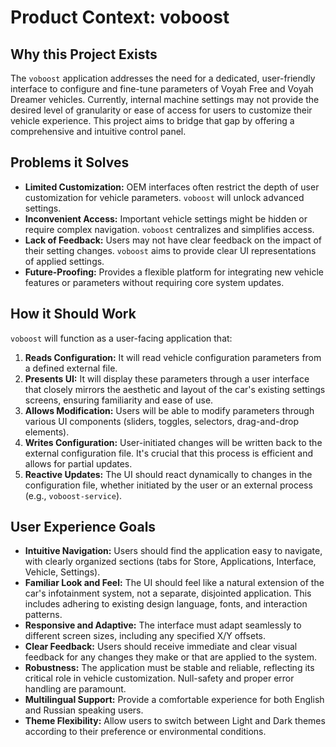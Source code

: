 # Product Context: voboost

## Why this Project Exists
The `voboost` application addresses the need for a dedicated, user-friendly interface to configure and fine-tune parameters of Voyah Free and Voyah Dreamer vehicles. Currently, internal machine settings may not provide the desired level of granularity or ease of access for users to customize their vehicle experience. This project aims to bridge that gap by offering a comprehensive and intuitive control panel.

## Problems it Solves
- **Limited Customization:** OEM interfaces often restrict the depth of user customization for vehicle parameters. `voboost` will unlock advanced settings.
- **Inconvenient Access:** Important vehicle settings might be hidden or require complex navigation. `voboost` centralizes and simplifies access.
- **Lack of Feedback:** Users may not have clear feedback on the impact of their setting changes. `voboost` aims to provide clear UI representations of applied settings.
- **Future-Proofing:** Provides a flexible platform for integrating new vehicle features or parameters without requiring core system updates.

## How it Should Work
`voboost` will function as a user-facing application that:
1.  **Reads Configuration:** It will read vehicle configuration parameters from a defined external file.
2.  **Presents UI:** It will display these parameters through a user interface that closely mirrors the aesthetic and layout of the car's existing settings screens, ensuring familiarity and ease of use.
3.  **Allows Modification:** Users will be able to modify parameters through various UI components (sliders, toggles, selectors, drag-and-drop elements).
4.  **Writes Configuration:** User-initiated changes will be written back to the external configuration file. It's crucial that this process is efficient and allows for partial updates.
5.  **Reactive Updates:** The UI should react dynamically to changes in the configuration file, whether initiated by the user or an external process (e.g., `voboost-service`).

## User Experience Goals
- **Intuitive Navigation:** Users should find the application easy to navigate, with clearly organized sections (tabs for Store, Applications, Interface, Vehicle, Settings).
- **Familiar Look and Feel:** The UI should feel like a natural extension of the car's infotainment system, not a separate, disjointed application. This includes adhering to existing design language, fonts, and interaction patterns.
- **Responsive and Adaptive:** The interface must adapt seamlessly to different screen sizes, including any specified X/Y offsets.
- **Clear Feedback:** Users should receive immediate and clear visual feedback for any changes they make or that are applied to the system.
- **Robustness:** The application must be stable and reliable, reflecting its critical role in vehicle customization. Null-safety and proper error handling are paramount.
- **Multilingual Support:** Provide a comfortable experience for both English and Russian speaking users.
- **Theme Flexibility:** Allow users to switch between Light and Dark themes according to their preference or environmental conditions.